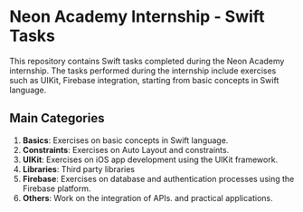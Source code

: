 # Neon Academy Internship - Swift Tasks

This repository contains Swift tasks completed during the Neon Academy internship. The tasks performed during the internship include exercises such as UIKit, Firebase integration, starting from basic concepts in Swift language.

## Main Categories

1. **Basics**: Exercises on basic concepts in Swift language.
2. **Constraints**: Exercises on Auto Layout and constraints.
3. **UIKit**: Exercises on iOS app development using the UIKit framework.
4. **Libraries**: Third party libraries 
5. **Firebase**: Exercises on database and authentication processes using the Firebase platform.
6. **Others**:  Work on the integration of APIs. and practical applications.
